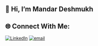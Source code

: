 ## 👋 Hi, I’m Mandar Deshmukh



## 🌐 Connect With Me:
[![LinkedIn](https://img.shields.io/badge/LinkedIn-%230077B5.svg?logo=linkedin&logoColor=white)](https://linkedin.com/in/www.linkedin.com/in/mandar-deshmukh-7286061b8) [![email](https://img.shields.io/badge/Email-D14836?logo=gmail&logoColor=white)](mailto:mandard1512@gmail.com) 

<!-- Proudly created with GPRM ( https://gprm.itsvg.in ) -->
<!---
mandard2015/mandard2015 is a ✨ special ✨ repository because its `README.md` (this file) appears on your GitHub profile.
You can click the Preview link to take a look at your changes.
--->

